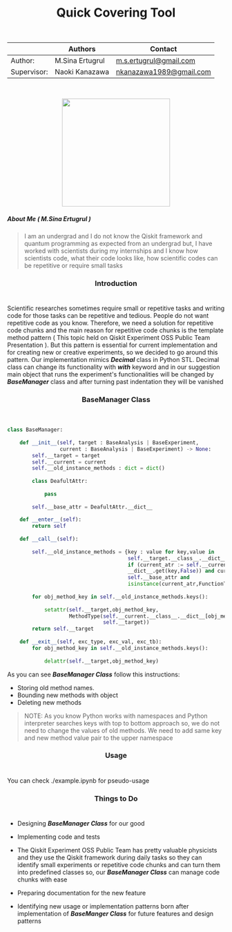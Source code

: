 <h1 align="center">Quick Covering Tool</h1>

<br>

|             | Authors         | Contact                        |
|-------------|-----------------|-------------------------|
| Author:     | M.Sina Ertugrul | m.s.ertugrul@gmail.com  |
| Supervisor: | Naoki Kanazawa  | nkanazawa1989@gmail.com |

<br>

<p align="center">
<img width="250px" height="250px" src="https://github.com/Musa-Sina-Ertugrul/Qiskit_OOAD_Proposal_RFC0014/assets/102359522/90669ecd-eaca-4724-b97c-d98a7fb67aa6">
</p>

<h5>About Me ( M.Sina Ertugrul ) </h5>

> I am an undergrad and I do not know the Qiskit framework and quantum programming as expected from an undergrad but, I have worked with
scientists during my internships and I know how scientists code, what their code looks like, how scientific codes can be repetitive or require small tasks

<h3 align="center">Introduction</h3>
<h1 align="center"></h1>

Scientific researches sometimes require small or repetitive tasks and writing code for those tasks can be repetitive and tedious. People do not want repetitive code as you know. 
Therefore, we need a solution for repetitive code chunks and the main reason for repetitive code chunks is the template method pattern ( This topic held on Qiskit Experiment OSS 
Public Team Presentation ). But this pattern is essential for current implementation and for creating new or creative experiments, so we decided to go around this pattern.
Our implementation mimics <b><i>Decimal</i></b> class in Python STL. Decimal class can change its functionality with <b><i>with</i></b> keyword and in our suggestion main object that runs the experiment's
functionalities will be changed by <b><i>BaseManager</i></b> class and after turning past indentation they will be vanished

<h3 align="center">BaseManager Class</h3>
<h1 align="center"></h1>

```python

class BaseManager:
    
    def __init__(self, target : BaseAnalysis | BaseExperiment,
                 current : BaseAnalysis | BaseExperiment) -> None:
        self.__target = target
        self.__current = current
        self.__old_instance_methods : dict = dict()
    
        class DeafultAttr:
            
            pass
        
        self.__base_attr = DeafultAttr.__dict__
    
    def __enter__(self):
        return self
    
    def __call__(self):
        
        self.__old_instance_methods = {key : value for key,value in 
                                       self.__target.__class__.__dict__.items() 
                                       if (current_atr := self.__current.__class__. \
                                       __dict__.get(key,False)) and current_atr not in
                                       self.__base_attr and 
                                       isinstance(current_atr,FunctionType)}
        
        for obj_method_key in self.__old_instance_methods.keys():
            
            setattr(self.__target,obj_method_key,
                    MethodType(self.__current.__class__.__dict__[obj_method_key],
                               self.__target))
        return self.__target
    
    def __exit__(self, exc_type, exc_val, exc_tb):
        for obj_method_key in self.__old_instance_methods.keys():
            
            delattr(self.__target,obj_method_key)

```

As you can see <b><i>BaseManager Class</i></b> follow this instructions:

* Storing old method names.
* Bounding new methods with object
* Deleting new methods

> NOTE: As you know Python works with namespaces and Python interpreter searches keys with top to bottom approach
so, we do not need to change the values of old methods. We need to add same key and new method value pair to the upper namespace

<h3 align="center">Usage</h3>
<h1 align="center"></h1>

You can check ./example.ipynb for pseudo-usage

<h3 align="center">Things to Do</h3>
<h1 align="center"></h1>

* Designing <b><i>BaseManager Class</i></b> for our good

* Implementing code and tests

* The Qiskit Experiment OSS Public Team has pretty valuable physicists and they use the Qiskit framework during daily tasks so they can identify
small experiments or repetitive code chunks and can turn them into predefined classes so, our <b><i>BaseManager Class</i></b> can manage code chunks with ease

* Preparing documentation for the new feature

* Identifying new usage or implementation patterns born after implementation of <b><i>BaseManger Class</i></b> for future features and design patterns
